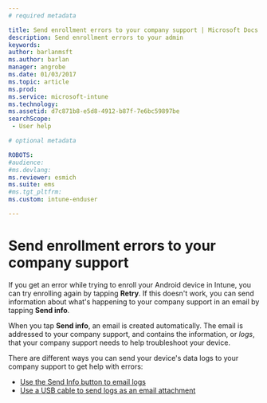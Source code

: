 ```yaml
---
# required metadata

title: Send enrollment errors to your company support | Microsoft Docs
description: Send enrollment errors to your admin
keywords:
author: barlanmsftms.author: barlan
manager: angrobe
ms.date: 01/03/2017
ms.topic: article
ms.prod:
ms.service: microsoft-intune
ms.technology:
ms.assetid: d7c871b8-e5d8-4912-b87f-7e6bc59897besearchScope: - User help

# optional metadata

ROBOTS:  
#audience:
#ms.devlang:
ms.reviewer: esmich
ms.suite: ems
#ms.tgt_pltfrm:
ms.custom: intune-enduser

---
```


# Send enrollment errors to your company support

If you get an error while trying to enroll your Android device in Intune, you can try enrolling again by tapping **Retry**. If this doesn't work, you can send information about what's happening to your company support in an email by tapping **Send info**.

When you tap **Send info**, an email is created automatically. The email is addressed to your company support, and contains the information, or _logs_, that your company support needs to help troubleshoot your device.

There are different ways you can send your device's data logs to your company support to get help with errors:

- [Use the Send Info button to email logs](send-logs-to-your-it-admin-by-email-android.md)
- [Use a USB cable to send logs as an email attachment](send-logs-to-your-it-admin-using-cable-android.md)
